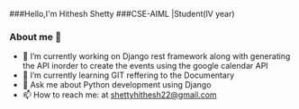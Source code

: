 
###Hello,I'm Hithesh Shetty
###CSE-AIML |Student(lV year)

### About me 👋



- 🔭 I’m currently working on Django rest framework along with generating the API inorder to create the events using the google calendar API
- 🌱 I’m currently learning GIT reffering to the Documentary
- 💬 Ask me about Python development using Django
- 📫 How to reach me: at shettyhithesh22@gmail.com

